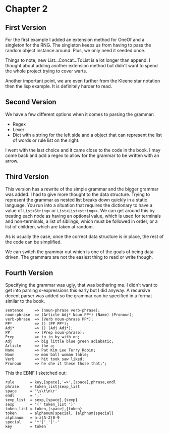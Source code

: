 Chapter 2
=========

First Version
-------------

For the first example I added an extension method for OneOf and a singleton for
the RNG.  The singleton keeps us from having to pass the random object instance
around. Plus, we only need it seeded once.

Things to note, new List...Concat...ToList is a lot longer than append.  I
thought about adding another extension method but didn't want to spend the
whole project trying to cover warts.

Another important point, we are even further from the Kleene star notation
then the lisp example.  It is definitely harder to read. 

Second Version
--------------
We have a few different options when it comes to parsing the grammar:

- Regex
- Lexer 
- Dict with a string for the left side and a object that can represent the list
  of words or rule list on the right.

I went with the last choice and it came close to the code in the book.  I may
come back and add a regex to allow for the grammar to be written with an arrow.

Third Version
-------------

This version has a rewrite of the simple grammar and the bigger grammar was
added. I had to give more thought to the data structure. Trying to represent
the grammar as nested list breaks down quickly in a static language.  You run
into a situation that requires the dictionary to have a value of `List<String>`
or `List<List<string>>`.  We can get around this by treating each node as
having an optional value, which is used for terminals and non-terminals, a list
of siblings, which must be followed in order, or a list of children, which are
taken at random.

As is usually the case, once the correct data structure is in place, the rest
of the code can be simplified.

We can switch the grammar out which is one of the goals of being data driven.
The grammars are not the easiest thing to read or write though.

Fourth Version
--------------

Specifying the grammar was ugly, that was bothering me.  I didn't want to get
into parsing s-expressions this early but I did anyway.  A recursive decent
parser was added so the grammar can be specified in a format similar to the
book.

    sentence     => (noun-phrase verb-phrase);
    noun-phrase  => (Article Adj* Noun PP*) (Name) (Pronoun);
    verb-phrase  => (Verb noun-phrase PP*);
    PP*          => () (PP PP*);
    Adj*         => () (Adj Adj*);
    PP           => (Prep noun-phrase);
    Prep         => to in by with on;
    Adj          => big little blue green adiabatic;
    Article      => the a;
    Name         => Pat Kim Lee Terry Robin;
    Noun         => man ball woman table;
    Verb         => hit took saw liked;
    Pronoun      => he she it these those that;";

This the EBNF I sketched out:

    rule       = key,[space],'=>',[space],phrase,endl
    phrase     = token_list|sexp_list
    space      = '\s\t\n\r'
    endl       = ';'
    sexp_list  = sexp,[space],{sexp}
    sexp       = '(' token_list ')'
    token_list = token,[space],{token}
    token      = alphanum|special, {alphnum|special}
    alphanum   = a-z|A-Z|0-9
    special    = '*'|'_'|'-'
    key        = token

